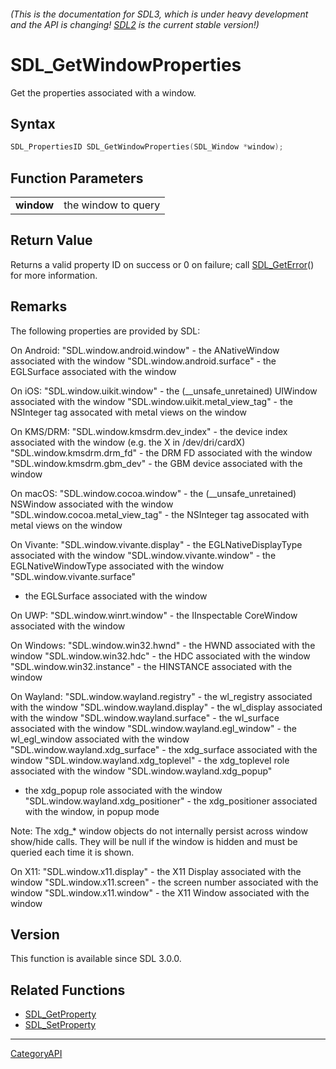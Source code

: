###### (This is the documentation for SDL3, which is under heavy development and the API is changing! [SDL2](https://wiki.libsdl.org/SDL2/) is the current stable version!)
# SDL_GetWindowProperties

Get the properties associated with a window.

## Syntax

```c
SDL_PropertiesID SDL_GetWindowProperties(SDL_Window *window);

```

## Function Parameters

|                |                     |
| -------------- | ------------------- |
| **window**     | the window to query |

## Return Value

Returns a valid property ID on success or 0 on failure; call
[SDL_GetError](SDL_GetError)() for more information.

## Remarks

The following properties are provided by SDL:

On Android: "SDL.window.android.window" - the ANativeWindow associated with
the window "SDL.window.android.surface" - the EGLSurface associated with
the window

On iOS: "SDL.window.uikit.window" - the (__unsafe_unretained) UIWindow
associated with the window "SDL.window.uikit.metal_view_tag" - the
NSInteger tag assocated with metal views on the window

On KMS/DRM: "SDL.window.kmsdrm.dev_index" - the device index associated
with the window (e.g. the X in /dev/dri/cardX) "SDL.window.kmsdrm.drm_fd" -
the DRM FD associated with the window "SDL.window.kmsdrm.gbm_dev" - the GBM
device associated with the window

On macOS: "SDL.window.cocoa.window" - the (__unsafe_unretained) NSWindow
associated with the window "SDL.window.cocoa.metal_view_tag" - the
NSInteger tag assocated with metal views on the window

On Vivante: "SDL.window.vivante.display" - the EGLNativeDisplayType
associated with the window "SDL.window.vivante.window" - the
EGLNativeWindowType associated with the window "SDL.window.vivante.surface"
- the EGLSurface associated with the window

On UWP: "SDL.window.winrt.window" - the IInspectable CoreWindow associated
with the window

On Windows: "SDL.window.win32.hwnd" - the HWND associated with the window
"SDL.window.win32.hdc" - the HDC associated with the window
"SDL.window.win32.instance" - the HINSTANCE associated with the window

On Wayland: "SDL.window.wayland.registry" - the wl_registry associated with
the window "SDL.window.wayland.display" - the wl_display associated with
the window "SDL.window.wayland.surface" - the wl_surface associated with
the window "SDL.window.wayland.egl_window" - the wl_egl_window associated
with the window "SDL.window.wayland.xdg_surface" - the xdg_surface
associated with the window "SDL.window.wayland.xdg_toplevel" - the
xdg_toplevel role associated with the window "SDL.window.wayland.xdg_popup"
- the xdg_popup role associated with the window
"SDL.window.wayland.xdg_positioner" - the xdg_positioner associated with
the window, in popup mode

Note: The xdg_* window objects do not internally persist across window
show/hide calls. They will be null if the window is hidden and must be
queried each time it is shown.

On X11: "SDL.window.x11.display" - the X11 Display associated with the
window "SDL.window.x11.screen" - the screen number associated with the
window "SDL.window.x11.window" - the X11 Window associated with the window

## Version

This function is available since SDL 3.0.0.

## Related Functions

* [SDL_GetProperty](SDL_GetProperty)
* [SDL_SetProperty](SDL_SetProperty)

----
[CategoryAPI](CategoryAPI)

